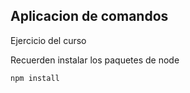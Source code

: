 ## Aplicacion de comandos

Ejercicio del curso

Recuerden instalar los paquetes de node

```
npm install
```